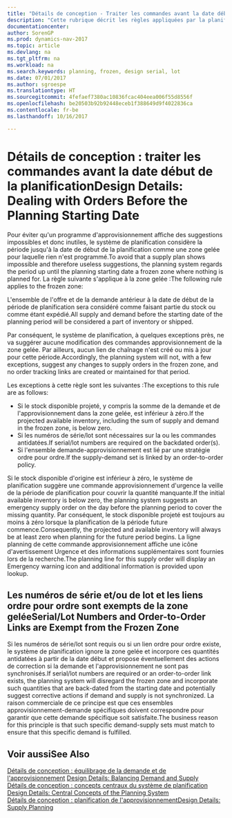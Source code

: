 ```yaml
---
title: "Détails de conception - Traiter les commandes avant la date début de la planification"
description: "Cette rubrique décrit les règles appliquées par la planification aux commandes dans la zone gelée."
documentationcenter: 
author: SorenGP
ms.prod: dynamics-nav-2017
ms.topic: article
ms.devlang: na
ms.tgt_pltfrm: na
ms.workload: na
ms.search.keywords: planning, frozen, design serial, lot
ms.date: 07/01/2017
ms.author: sgroespe
ms.translationtype: HT
ms.sourcegitcommit: 4fefaef7380ac10836fcac404eea006f55d8556f
ms.openlocfilehash: be20503b92b92448eceb1f388649d9f4022836ca
ms.contentlocale: fr-be
ms.lasthandoff: 10/16/2017

---
```

# <a name="design-details-dealing-with-orders-before-the-planning-starting-date"></a><span data-ttu-id="115a1-103">Détails de conception : traiter les commandes avant la date début de la planification</span><span class="sxs-lookup"><span data-stu-id="115a1-103">Design Details: Dealing with Orders Before the Planning Starting Date</span></span>
<span data-ttu-id="115a1-104">Pour éviter qu'un programme d'approvisionnement affiche des suggestions impossibles et donc inutiles, le système de planification considère la période jusqu'à la date de début de la planification comme une zone gelée pour laquelle rien n'est programmé.</span><span class="sxs-lookup"><span data-stu-id="115a1-104">To avoid that a supply plan shows impossible and therefore useless suggestions, the planning system regards the period up until the planning starting date a frozen zone where nothing is planned for.</span></span> <span data-ttu-id="115a1-105">La règle suivante s'applique à la zone gelée :</span><span class="sxs-lookup"><span data-stu-id="115a1-105">The following rule applies to the frozen zone:</span></span>  
  
<span data-ttu-id="115a1-106">L'ensemble de l'offre et de la demande antérieur à la date de début de la période de planification sera considéré comme faisant partie du stock ou comme étant expédié.</span><span class="sxs-lookup"><span data-stu-id="115a1-106">All supply and demand before the starting date of the planning period will be considered a part of inventory or shipped.</span></span>  
  
<span data-ttu-id="115a1-107">Par conséquent, le système de planification, à quelques exceptions près, ne va suggérer aucune modification des commandes approvisionnement de la zone gelée. Par ailleurs, aucun lien de chaînage n'est créé ou mis à jour pour cette période.</span><span class="sxs-lookup"><span data-stu-id="115a1-107">Accordingly, the planning system will not, with a few exceptions, suggest any changes to supply orders in the frozen zone, and no order tracking links are created or maintained for that period.</span></span>  
  
<span data-ttu-id="115a1-108">Les exceptions à cette règle sont les suivantes :</span><span class="sxs-lookup"><span data-stu-id="115a1-108">The exceptions to this rule are as follows:</span></span>  
  
* <span data-ttu-id="115a1-109">Si le stock disponible projeté, y compris la somme de la demande et de l'approvisionnement dans la zone gelée, est inférieur à zéro.</span><span class="sxs-lookup"><span data-stu-id="115a1-109">If the projected available inventory, including the sum of supply and demand in the frozen zone, is below zero.</span></span>  
* <span data-ttu-id="115a1-110">Si les numéros de série/lot sont nécessaires sur la ou les commandes antidatées.</span><span class="sxs-lookup"><span data-stu-id="115a1-110">If serial/lot numbers are required on the backdated order(s).</span></span>  
* <span data-ttu-id="115a1-111">Si l'ensemble demande-approvisionnement est lié par une stratégie ordre pour ordre.</span><span class="sxs-lookup"><span data-stu-id="115a1-111">If the supply-demand set is linked by an order-to-order policy.</span></span>  
  
<span data-ttu-id="115a1-112">Si le stock disponible d'origine est inférieur à zéro, le système de planification suggère une commande approvisionnement d'urgence la veille de la période de planification pour couvrir la quantité manquante.</span><span class="sxs-lookup"><span data-stu-id="115a1-112">If the initial available inventory is below zero, the planning system suggests an emergency supply order on the day before the planning period to cover the missing quantity.</span></span> <span data-ttu-id="115a1-113">Par conséquent, le stock disponible projeté est toujours au moins à zéro lorsque la planification de la période future commence.</span><span class="sxs-lookup"><span data-stu-id="115a1-113">Consequently, the projected and available inventory will always be at least zero when planning for the future period begins.</span></span> <span data-ttu-id="115a1-114">La ligne planning de cette commande approvisionnement affiche une icône d'avertissement Urgence et des informations supplémentaires sont fournies lors de la recherche.</span><span class="sxs-lookup"><span data-stu-id="115a1-114">The planning line for this supply order will display an Emergency warning icon and additional information is provided upon lookup.</span></span>  
  
## <a name="seriallot-numbers-and-order-to-order-links-are-exempt-from-the-frozen-zone"></a><span data-ttu-id="115a1-115">Les numéros de série et/ou de lot et les liens ordre pour ordre sont exempts de la zone gelée</span><span class="sxs-lookup"><span data-stu-id="115a1-115">Serial/Lot Numbers and Order-to-Order Links are Exempt from the Frozen Zone</span></span>  
<span data-ttu-id="115a1-116">Si les numéros de série/lot sont requis ou si un lien ordre pour ordre existe, le système de planification ignore la zone gelée et incorpore ces quantités antidatées à partir de la date début et propose éventuellement des actions de correction si la demande et l'approvisionnement ne sont pas synchronisés.</span><span class="sxs-lookup"><span data-stu-id="115a1-116">If serial/lot numbers are required or an order-to-order link exists, the planning system will disregard the frozen zone and incorporate such quantities that are back-dated from the starting date and potentially suggest corrective actions if demand and supply is not synchronized.</span></span> <span data-ttu-id="115a1-117">La raison commerciale de ce principe est que ces ensembles approvisionnement-demande spécifiques doivent correspondre pour garantir que cette demande spécifique soit satisfaite.</span><span class="sxs-lookup"><span data-stu-id="115a1-117">The business reason for this principle is that such specific demand-supply sets must match to ensure that this specific demand is fulfilled.</span></span>  
  
## <a name="see-also"></a><span data-ttu-id="115a1-118">Voir aussi</span><span class="sxs-lookup"><span data-stu-id="115a1-118">See Also</span></span>  
<span data-ttu-id="115a1-119">[Détails de conception : équilibrage de la demande et de l'approvisionnement](design-details-balancing-demand-and-supply.md) </span><span class="sxs-lookup"><span data-stu-id="115a1-119">[Design Details: Balancing Demand and Supply](design-details-balancing-demand-and-supply.md) </span></span>  
<span data-ttu-id="115a1-120">[Détails de conception : concepts centraux du système de planification](design-details-central-concepts-of-the-planning-system.md) </span><span class="sxs-lookup"><span data-stu-id="115a1-120">[Design Details: Central Concepts of the Planning System](design-details-central-concepts-of-the-planning-system.md) </span></span>  
[<span data-ttu-id="115a1-121">Détails de conception : planification de l'approvisionnement</span><span class="sxs-lookup"><span data-stu-id="115a1-121">Design Details: Supply Planning</span></span>](design-details-supply-planning.md)

